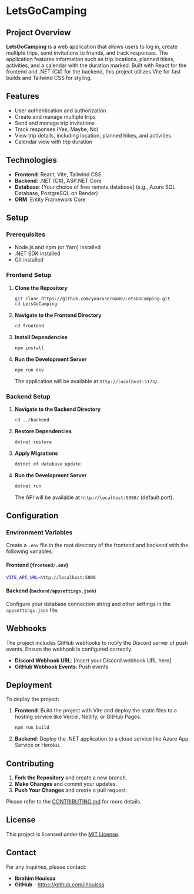 # LetsGoCamping

## Project Overview

**LetsGoCamping** is a web application that allows users to log in, create multiple trips, send invitations to friends, and track responses. The application features information such as trip locations, planned hikes, activities, and a calendar with the duration marked. Built with React for the frontend and .NET (C#) for the backend, this project utilizes Vite for fast builds and Tailwind CSS for styling.

## Features

- User authentication and authorization
- Create and manage multiple trips
- Send and manage trip invitations
- Track responses (Yes, Maybe, No)
- View trip details, including location, planned hikes, and activities
- Calendar view with trip duration

## Technologies

- **Frontend**: React, Vite, Tailwind CSS
- **Backend**: .NET (C#), ASP.NET Core
- **Database**: [Your choice of free remote database] (e.g., Azure SQL Database, PostgreSQL on Render)
- **ORM**: Entity Framework Core

## Setup

### Prerequisites

- Node.js and npm (or Yarn) installed
- .NET SDK installed
- Git installed

### Frontend Setup

1. **Clone the Repository**

   ```bash
   git clone https://github.com/yourusername/LetsGoCamping.git
   cd LetsGoCamping
   ```

2. **Navigate to the Frontend Directory**

   ```bash
   cd frontend
   ```

3. **Install Dependencies**

   ```bash
   npm install
   ```

4. **Run the Development Server**

   ```bash
   npm run dev
   ```

   The application will be available at `http://localhost:5173/`.

### Backend Setup

1. **Navigate to the Backend Directory**

   ```bash
   cd ../backend
   ```

2. **Restore Dependencies**

   ```bash
   dotnet restore
   ```

3. **Apply Migrations**

   ```bash
   dotnet ef database update
   ```

4. **Run the Development Server**

   ```bash
   dotnet run
   ```

   The API will be available at `http://localhost:5000/` (default port).

## Configuration

### Environment Variables

Create a `.env` file in the root directory of the frontend and backend with the following variables:

#### Frontend (`frontend/.env`)

```bash
VITE_API_URL=http://localhost:5000
```

#### Backend (`backend/appsettings.json`)

Configure your database connection string and other settings in the `appsettings.json` file.

## Webhooks

The project includes GitHub webhooks to notify the Discord server of push events. Ensure the webhook is configured correctly:

- **Discord Webhook URL**: [Insert your Discord webhook URL here]
- **GitHub Webhook Events**: Push events

## Deployment

To deploy the project:

1. **Frontend**: Build the project with Vite and deploy the static files to a hosting service like Vercel, Netlify, or GitHub Pages.

   ```bash
   npm run build
   ```

2. **Backend**: Deploy the .NET application to a cloud service like Azure App Service or Heroku.

## Contributing

1. **Fork the Repository** and create a new branch.
2. **Make Changes** and commit your updates.
3. **Push Your Changes** and create a pull request.

Please refer to the [CONTRIBUTING.md](CONTRIBUTING.md) for more details.

## License

This project is licensed under the [MIT License](LICENSE).

## Contact

For any inquiries, please contact:

- **Ibrahim Houissa**
- **GitHub** - https://github.com/ihouissa

